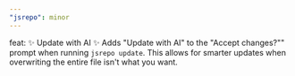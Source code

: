 ```yaml
---
"jsrepo": minor
---
```


feat: ✨ Update with AI ✨ Adds "Update with AI" to the "Accept changes?"" prompt when running `jsrepo update`. This allows for smarter updates when overwriting the entire file isn't what you want.
